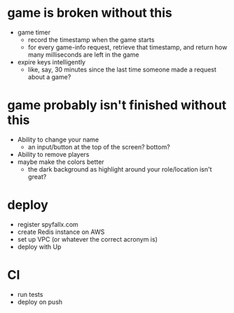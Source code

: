 # game is broken without this

- game timer
	- record the timestamp when the game starts
	- for every game-info request, retrieve that timestamp, and return how many milliseconds are left in the game
- expire keys intelligently
	- like, say, 30 minutes since the last time someone made a request about a game?

# game probably isn't finished without this

- Ability to change your name
	- an input/button at the top of the screen?  bottom?
- Ability to remove players
- maybe make the colors better
	- the dark background as highlight around your role/location isn't great?

# deploy

- register spyfallx.com
- create Redis instance on AWS
- set up VPC (or whatever the correct acronym is)
- deploy with Up

# CI

- run tests
- deploy on push
